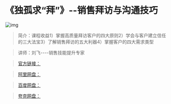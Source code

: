 # 《独孤求“拜”》--销售拜访与沟通技巧

![img]()

> 简介：课程收益1）掌握高质量拜访客户的四大原则2）学会与客户建立信任的三大法宝3）了解销售拜访的五大利器4）掌握客户的四大需求类型

> 讲师：刘飞----销售技能提升专家

> [官方链接：]()

> [阿里网盘：]()

> [百度网盘：]()

> [夸克网盘：]()
